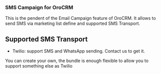 ### SMS Campaign for OroCRM

This is the pendent of the Email Campaign feature of OroCRM. It allows to send SMS via marketing list define and supported SMS Transport.

## Supported SMS Transport

- Twilio: support SMS and WhatsApp sending. Contact us to get it.

You can create your own, the bundle is enough flexible to allow you to support something else as Twilio
